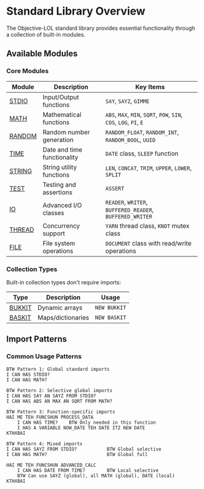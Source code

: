 # Standard Library Overview

The Objective-LOL standard library provides essential functionality through a collection of built-in modules.

## Available Modules

### Core Modules

| Module | Description | Key Items |
|--------|-------------|-----------|
| [STDIO](stdio.md) | Input/Output functions | `SAY`, `SAYZ`, `GIMME` |
| [MATH](math.md) | Mathematical functions | `ABS`, `MAX`, `MIN`, `SQRT`, `POW`, `SIN`, `COS`, `LOG`, `PI`, `E` |
| [RANDOM](random.md) | Random number generation | `RANDOM_FLOAT`, `RANDOM_INT`, `RANDOM_BOOL`, `UUID` |
| [TIME](time.md) | Date and time functionality | `DATE` class, `SLEEP` function |
| [STRING](string.md) | String utility functions | `LEN`, `CONCAT`, `TRIM`, `UPPER`, `LOWER`, `SPLIT` |
| [TEST](test.md) | Testing and assertions | `ASSERT` |
| [IO](io.md) | Advanced I/O classes | `READER`, `WRITER`, `BUFFERED_READER`, `BUFFERED_WRITER` |
| [THREAD](threading.md) | Concurrency support | `YARN` thread class, `KNOT` mutex class |
| [FILE](file.md) | File system operations | `DOCUMENT` class with read/write operations |

### Collection Types

Built-in collection types don't require imports:

| Type | Description | Usage |
|------|-------------|-------|
| [BUKKIT](collections.md) | Dynamic arrays | `NEW BUKKIT` |
| [BASKIT](collections.md) | Maps/dictionaries | `NEW BASKIT` |

## Import Patterns

### Common Usage Patterns

```lol
BTW Pattern 1: Global standard imports
I CAN HAS STDIO?
I CAN HAS MATH?

BTW Pattern 2: Selective global imports
I CAN HAS SAY AN SAYZ FROM STDIO?
I CAN HAS ABS AN MAX AN SQRT FROM MATH?

BTW Pattern 3: Function-specific imports
HAI ME TEH FUNCSHUN PROCESS_DATA
    I CAN HAS TIME?    BTW Only needed in this function
    I HAS A VARIABLE NOW_DATE TEH DATE ITZ NEW DATE
KTHXBAI

BTW Pattern 4: Mixed imports
I CAN HAS SAYZ FROM STDIO?           BTW Global selective
I CAN HAS MATH?                      BTW Global full

HAI ME TEH FUNCSHUN ADVANCED_CALC
    I CAN HAS DATE FROM TIME?        BTW Local selective
    BTW Can use SAYZ (global), all MATH (global), DATE (local)
KTHXBAI
```
